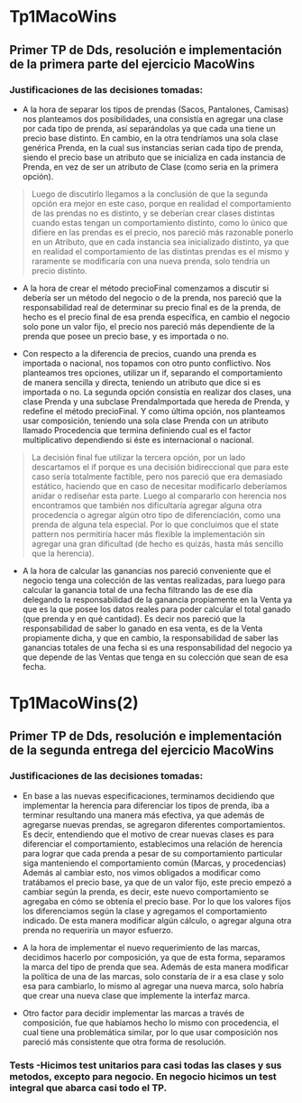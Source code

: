 # Tp1MacoWins
<h2> Primer TP de Dds, resolución e implementación de la primera parte del ejercicio MacoWins </h2>

<h3> Justificaciones de las decisiones tomadas:</h3>

-	A la hora de separar los tipos de prendas (Sacos, Pantalones, Camisas) nos planteamos dos posibilidades, una consistía en agregar una clase por cada tipo de prenda, así separándolas ya que cada una tiene un precio base distinto. En cambio, en la otra tendríamos una sola clase genérica Prenda, en la cual sus instancias serian cada tipo de prenda, siendo el precio base un atributo que se inicializa en cada instancia de Prenda, en vez de ser un atributo de Clase (como seria en la primera opción).

>Luego de discutirlo llegamos a la conclusión de que la segunda opción era mejor en este caso, porque en realidad el comportamiento de las prendas no es distinto, y se deberían crear clases distintas cuando estas tengan un comportamiento distinto, como lo único que difiere en las prendas es el precio, nos pareció más razonable ponerlo en un Atributo, que en cada instancia sea inicializado distinto, ya que en realidad el comportamiento de las distintas prendas es el mismo y raramente se modificaría con una nueva prenda, solo tendría un precio distinto.


-	A la hora de crear el método precioFinal comenzamos a discutir si debería ser un método del negocio o de la prenda, nos pareció que la responsabilidad real de determinar su precio final es de la prenda, de hecho es el precio final de esa prenda específica, en cambio el negocio solo pone un valor fijo, el precio nos pareció más dependiente de la prenda que posee un precio base, y es importada o no.


-	Con respecto a la diferencia de precios, cuando una prenda es importada o nacional, nos topamos con otro punto conflictivo. Nos planteamos tres opciones, utilizar un if, separando el comportamiento de manera sencilla y directa, teniendo un atributo que dice si es importada o no. La segunda opción consistía en realizar dos clases, una clase Prenda y una subclase PrendaImportada que hereda de Prenda, y redefine el método precioFinal. Y como última opción, nos planteamos usar composición, teniendo una sola clase Prenda con un atributo llamado Procedencia que termina definiendo cual es el factor multiplicativo dependiendo si éste es internacional o nacional.

>La decisión final fue utilizar la tercera opción, por un lado descartamos el if porque es una decisión bidireccional que para este caso sería totalmente factible, pero nos pareció que era demasiado estático, haciendo que en caso de necesitar modificarlo deberíamos anidar o rediseñar esta parte. Luego al compararlo con herencia nos encontramos que también nos dificultaría agregar alguna otra procedencia o agregar algún otro tipo de diferenciación, como una prenda de alguna tela especial. Por lo que concluimos que el state pattern nos permitiría hacer más flexible la implementación sin agregar una gran dificultad (de hecho es quizás, hasta más sencillo que la herencia).


-	A la hora de calcular las ganancias nos pareció conveniente que el negocio tenga una colección de las ventas realizadas, para luego para calcular la ganancia total de una fecha filtrando las de ese día delegando la responsabilidad de la ganancia propiamente en la Venta ya que es la que posee los datos reales para poder calcular el total ganado (que prenda y en qué cantidad). Es decir nos pareció que la responsabilidad de saber lo ganado en esa venta, es de la Venta propiamente dicha, y que en cambio, la responsabilidad de saber las ganancias totales de una fecha si es una responsabilidad del negocio ya que depende de las Ventas que tenga en su colección que sean de esa fecha.


# Tp1MacoWins(2)
<h2>Primer TP de Dds, resolución e implementación de la segunda entrega del ejercicio MacoWins</h2>

<h3> Justificaciones de las decisiones tomadas:</h3>

- En base a las nuevas especificaciones, terminamos decidiendo que implementar la herencia para diferenciar los tipos de prenda, iba a terminar resultando una manera más efectiva, ya que además de agregarse nuevas prendas, se agregaron diferentes comportamientos. Es decir, entendiendo que el motivo de crear nuevas clases es para diferenciar el comportamiento, establecimos una relación de herencia para lograr que  cada prenda a pesar de su comportamiento particular siga manteniendo el comportamiento común (Marcas, y procedencias)
Además al cambiar esto, nos vimos obligados a modificar como tratábamos el precio base, ya que de un valor fijo, este precio empezó a cambiar según la prenda, es decir, este nuevo comportamiento se agregaba en cómo se obtenía el precio base. Por lo que los valores fijos los diferenciamos según la clase y agregamos el comportamiento indicado. De esta manera modificar algún cálculo, o agregar alguna otra prenda no requeriría un mayor esfuerzo.

- A la hora de implementar el nuevo requerimiento de las marcas, decidimos hacerlo por composición, ya que de esta forma, separamos la marca del tipo de prenda que sea. Además de esta manera modificar la política de una de las marcas, solo constaría de ir a esa clase y solo esa para cambiarlo, lo mismo al agregar una nueva marca, solo habría que crear una nueva clase que implemente la interfaz marca.

- Otro factor para decidir implementar las marcas a través de composición, fue que habíamos hecho lo mismo con procedencia, el cual tiene una problemática similar, por lo que usar composición nos pareció más consistente que otra forma de resolución.

<h3> Tests
-Hicimos test unitarios para casi todas las clases y sus metodos, excepto para negocio. En negocio hicimos un test integral que abarca casi todo el TP.